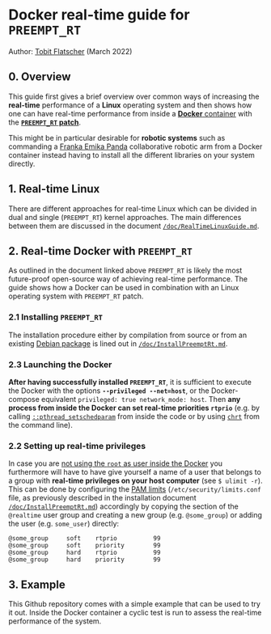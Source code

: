 # Docker real-time guide for `PREEMPT_RT`

Author: [Tobit Flatscher](https://github.com/2b-t) (March 2022)



## 0. Overview

This guide first gives a brief overview over common ways of increasing the **real-time** performance of a **Linux** operating system and then shows how one can have real-time performance from inside a [**Docker** container](https://www.docker.com/) with the [**`PREEMPT_RT` patch**](https://wiki.linuxfoundation.org/realtime/start).

This might be in particular desirable for **robotic systems** such as commanding a [Franka Emika Panda](https://www.franka.de/) collaborative robotic arm from a Docker container instead having to install all the different libraries on your system directly.

## 1. Real-time Linux

There are different approaches for real-time Linux which can be divided in dual and single (`PREEMPT_RT`) kernel approaches. The main differences between them are discussed in the document [`/doc/RealTimeLinuxGuide.md`](./doc/RealTimeLinuxGuide.md).

## 2. Real-time Docker with `PREEMPT_RT`

As outlined in the document linked above `PREEMPT_RT` is likely the most future-proof open-source way of achieving real-time performance. The guide shows how a Docker can be used in combination with an Linux operating system with `PREEMPT_RT` patch.

### 2.1 Installing `PREEMPT_RT`

The installation procedure either by compilation from source or from an existing [Debian package](https://packages.debian.org/buster/linux-image-rt-amd64) is lined out in [`/doc/InstallPreemptRt.md`](./doc/InstallPreemptRt.md).

### 2.3 Launching the Docker

**After having successfully installed `PREEMPT_RT`**, it is sufficient to execute the Docker with the options **`--privileged --net=host`**, or the Docker-compose equivalent `privileged: true network_mode: host`. Then **any process from inside the Docker can set real-time priorities `rtprio`** (e.g. by calling [`::pthread_setschedparam`](https://man7.org/linux/man-pages/man3/pthread_getschedparam.3.html) from inside the code or by using [`chrt`](https://askubuntu.com/a/51285) from the command line).

### 2.2 Setting up real-time privileges

In case you are [not using the `root` as user inside the Docker](https://medium.com/jobteaser-dev-team/docker-user-best-practices-a8d2ca5205f4) you furthermore will have to have give yourself a name of a user that belongs to a group with **real-time privileges on your host computer** (see `$ ulimit -r`). This can be done by configuring the [PAM limits](https://wiki.gentoo.org/wiki/Project:Sound/How_to_Enable_Realtime_for_Multimedia_Applications) (`/etc/security/limits.conf` file, as previously described in the installation document [`/doc/InstallPreemptRt.md`](./doc/InstallPreemptRt.md)) accordingly by copying the section of the `@realtime` user group and creating a new group (e.g. `@some_group`) or adding the user (e.g. `some_user`) directly:

```
@some_group     soft    rtprio          99
@some_group     soft    priority        99
@some_group     hard    rtprio          99
@some_group     hard    priority        99
```

## 3. Example

This Github repository comes with a simple example that can be used to try it out. Inside the Docker container a cyclic test is run to assess the real-time performance of the system.
